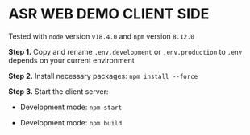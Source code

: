 # ASR WEB DEMO CLIENT SIDE

Tested with `node` version `v18.4.0` and `npm` version `8.12.0`

**Step 1.** Copy and rename `.env.development` or `.env.production` to `.env` depends on your current environment

**Step 2.** Install necessary packages: `npm install --force`

**Step 3.** Start the client server:

- Development mode: `npm start`

- Development mode: `npm build`
